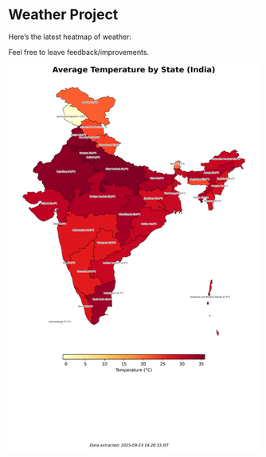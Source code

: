 # Weather Project

Here’s the latest heatmap of weather:

Feel free to leave feedback/improvements.

![India Heatmap](docs/assets/india_heatmap.png?v=D25F5B)
